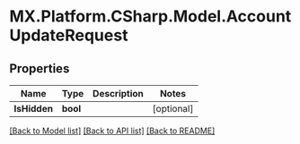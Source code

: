 # MX.Platform.CSharp.Model.AccountUpdateRequest

## Properties

Name | Type | Description | Notes
------------ | ------------- | ------------- | -------------
**IsHidden** | **bool** |  | [optional] 

[[Back to Model list]](../README.md#documentation-for-models) [[Back to API list]](../README.md#documentation-for-api-endpoints) [[Back to README]](../README.md)

